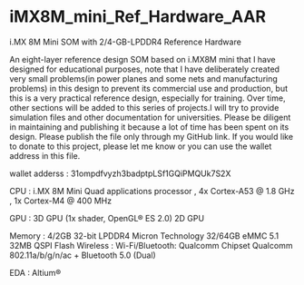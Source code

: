 # iMX8M_mini_Ref_Hardware_AAR
  i.MX 8M Mini SOM with 2/4-GB-LPDDR4 Reference Hardware

An eight-layer reference design SOM based on i.MX8M mini that I have designed for educational purposes, note that I have deliberately created very small problems(in power planes and some nets and manufacturing problems) in this design to prevent its commercial use and production, but this is a very practical reference design, especially for training. Over time, other sections will be added to this series of projects.I will try to provide simulation files and other documentation for universities.
Please be diligent in maintaining and publishing it because a lot of time has been spent on its design.
Please publish the file only through my GitHub link.
If you would like to donate to this project, please let me know or you can use the wallet address in this file.

wallet adderss : 31ompdfvyzh3badptpLSf1GQiPMQUk7S2X


CPU : i.MX 8M Mini Quad applications processor , 4x Cortex-A53 @ 1.8 GHz , 1x Cortex-M4 @ 400 MHz

GPU :
3D GPU (1x shader, OpenGL® ES 2.0)
2D GPU

Memory :
4/2GB 32-bit LPDDR4 Micron Technology
32/64GB eMMC 5.1
32MB QSPI Flash
Wireless :
Wi-Fi/Bluetooth: Qualcomm Chipset Qualcomm
802.11a/b/g/n/ac + Bluetooth 5.0 (Dual)

EDA : Altium®
